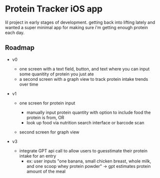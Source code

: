 # Protein Tracker iOS app

lil project in early stages of development. getting back into lifting lately and wanted a super minimal app for making sure i'm getting enough protein each day.


## Roadmap

- v0
    - one screen with a text field, button, and text where you can input some quanitity of protein you just ate
    - a second screen with a graph view to track protein intake trends over time
- v1
    - one screen for protein input
        - manually input protein quantity with option to include food the protein is from, OR
        - look up food via nutrition search interface or barcode scan
         
    - second screen for graph view

- v3
    - integrate GPT api call to allow users to guesstimate their protein intake for an entry
        - ex: user inputs "one banana, small chicken breast, whole milk, and one scoop whey protein powder" -> gpt estimates protein amount of the meal
